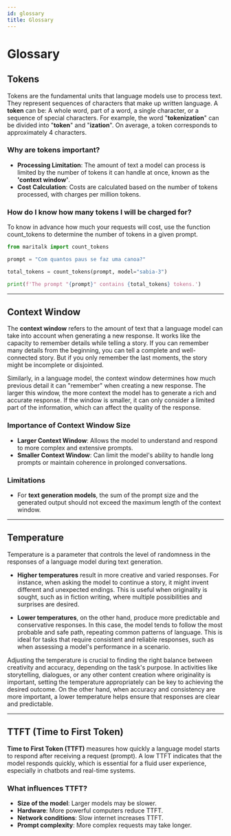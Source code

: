 ```yaml
---
id: glossary
title: Glossary
---
```


# Glossary

## Tokens
Tokens are the fundamental units that language models use to process text. They represent sequences of characters that make up written language.
A **token** can be: A whole word, part of a word, a single character, or a sequence of special characters.
For example, the word "**tokenization**" can be divided into "**token**" and "**ization**". On average, a token corresponds to approximately 4 characters.

### Why are tokens important?

- **Processing Limitation**: The amount of text a model can process is limited by the number of tokens it can handle at once, known as the **'context window'**.
- **Cost Calculation**: Costs are calculated based on the number of tokens processed, with charges per million tokens.

### How do I know how many tokens I will be charged for?
To know in advance how much your requests will cost, use the function count_tokens to determine the number of tokens in a given prompt.
```python
from maritalk import count_tokens

prompt = "Com quantos paus se faz uma canoa?"

total_tokens = count_tokens(prompt, model="sabia-3")

print(f'The prompt "{prompt}" contains {total_tokens} tokens.')
```

---

## Context Window

The **context window** refers to the amount of text that a language model can take into account when generating a new response. It works like the capacity to remember details while telling a story. If you can remember many details from the beginning, you can tell a complete and well-connected story. But if you only remember the last moments, the story might be incomplete or disjointed.

Similarly, in a language model, the context window determines how much previous detail it can "remember" when creating a new response. The larger this window, the more context the model has to generate a rich and accurate response. If the window is smaller, it can only consider a limited part of the information, which can affect the quality of the response.

### Importance of Context Window Size

- **Larger Context Window**: Allows the model to understand and respond to more complex and extensive prompts.
- **Smaller Context Window**: Can limit the model's ability to handle long prompts or maintain coherence in prolonged conversations.

### Limitations

- For **text generation models**, the sum of the prompt size and the generated output should not exceed the maximum length of the context window.

---

## Temperature

Temperature is a parameter that controls the level of randomness in the responses of a language model during text generation.

- **Higher temperatures** result in more creative and varied responses. For instance, when asking the model to continue a story, it might invent different and unexpected endings. This is useful when originality is sought, such as in fiction writing, where multiple possibilities and surprises are desired.

- **Lower temperatures**, on the other hand, produce more predictable and conservative responses. In this case, the model tends to follow the most probable and safe path, repeating common patterns of language. This is ideal for tasks that require consistent and reliable responses, such as when assessing a model's performance in a scenario.

Adjusting the temperature is crucial to finding the right balance between creativity and accuracy, depending on the task's purpose. In activities like storytelling, dialogues, or any other content creation where originality is important, setting the temperature appropriately can be key to achieving the desired outcome. On the other hand, when accuracy and consistency are more important, a lower temperature helps ensure that responses are clear and predictable.

---

## TTFT (Time to First Token)

**Time to First Token (TTFT)** measures how quickly a language model starts to respond after receiving a request (prompt). A low TTFT indicates that the model responds quickly, which is essential for a fluid user experience, especially in chatbots and real-time systems.

### What influences TTFT?

- **Size of the model**: Larger models may be slower.
- **Hardware**: More powerful computers reduce TTFT.
- **Network conditions**: Slow internet increases TTFT.
- **Prompt complexity**: More complex requests may take longer.
